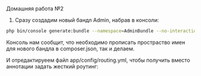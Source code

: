 Домашняя работа №2

1. Сразу создадим новый бандл Admin, набрав в консоли:
```bash
php bin/console generate:bundle --namespace=AdminBundle --no-interaction
```
Консоль нам сообщит, что необходимо прописать простраство имен для нового бандла в composer.json, так и делаем.

И отредактируеем файл app/config/routing.yml, чтобы получить вместо аннотации задать жесткий роутинг:



